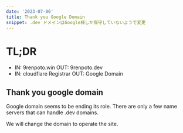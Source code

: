 ```yaml
---
date: '2023-07-06'
title: Thank you Google Domain
snippet: .dev ドメインはGoogle様しか保守していないようで変更
---
```


# TL;DR

- IN: 9renpoto.win OUT: 9renpoto.dev
- IN: cloudflare Registrar OUT: Google Domain

## Thank you google domain

Google domain seems to be ending its role.
There are only a few name servers that can handle .dev domains.

We will change the domain to operate the site.
